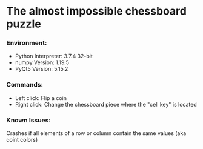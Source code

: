# The almost impossible chessboard puzzle

### Environment:

  - Python Interpreter: 3.7.4 32-bit
  - numpy Version: 1.19.5
  - PyQt5 Version: 5.15.2

### Commands:
  - Left click: Flip a coin
  - Right click: Change the chessboard piece where the "cell key" is located
 
### Known Issues:
Crashes if all elements of a row or column contain the same values (aka coint colors)